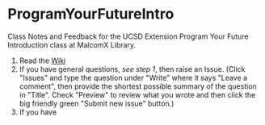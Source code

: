 # ProgramYourFutureIntro
Class Notes and Feedback for the UCSD Extension Program Your Future Introduction class at MalcomX Library.

1. Read the [Wiki](https://github.com/JamesNewton/ProgramYourFutureIntro/wiki)
2. If you have general questions, _see step 1_, then raise an Issue. 
(Click "Issues" and type the question under "Write" where it says "Leave a comment", 
then provide the shortest possible summary of the question in "Title". 
Check "Preview" to review what you wrote and then 
click the big friendly green "Submit new issue" button.)
3. If you have 
